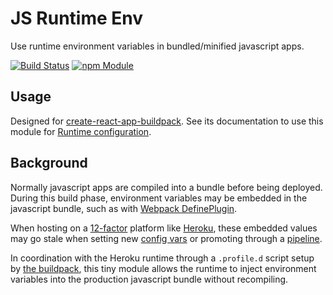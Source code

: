 JS Runtime Env
=====================
Use runtime environment variables in bundled/minified javascript apps.

[![Build Status](https://travis-ci.org/mars/heroku-js-runtime-env.svg?branch=master)](https://travis-ci.org/mars/heroku-js-runtime-env)
[![npm Module](https://img.shields.io/npm/v/@mars/heroku-js-runtime-env.svg)](https://www.npmjs.com/package/@mars/heroku-js-runtime-env)

Usage
-----

Designed for [create-react-app-buildpack](https://github.com/mars/create-react-app-buildpack). See its documentation to use this module for [Runtime configuration](https://github.com/mars/create-react-app-buildpack/blob/master/README.md#environment-variables).

Background
-----------

Normally javascript apps are compiled into a bundle before being deployed. During this build phase, environment variables may be embedded in the javascript bundle, such as with [Webpack DefinePlugin](https://webpack.github.io/docs/list-of-plugins.html#defineplugin).

When hosting on a [12-factor](https://12factor.net) platform like [Heroku](https://www.heroku.com), these embedded values may go stale when setting new [config vars](https://devcenter.heroku.com/articles/config-vars) or promoting through a [pipeline](https://devcenter.heroku.com/articles/pipelines).

In coordination with the Heroku runtime through a `.profile.d` script setup by [the buildpack](https://github.com/mars/create-react-app-buildpack), this tiny module allows the runtime to inject environment variables into the production javascript bundle without recompiling.
